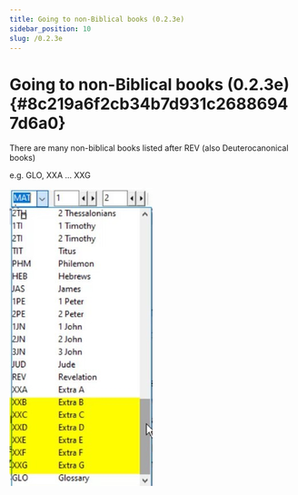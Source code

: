 ```yaml
---
title: Going to non-Biblical books (0.2.3e)
sidebar_position: 10
slug: /0.2.3e
---
```




# Going to non-Biblical books (0.2.3e) {#8c219a6f2cb34b7d931c26886947d6a0}


There are many non-biblical books listed after REV (also Deuterocanonical books)


e.g. GLO, XXA … XXG


![](/notion_imgs/401522670.jpg)

